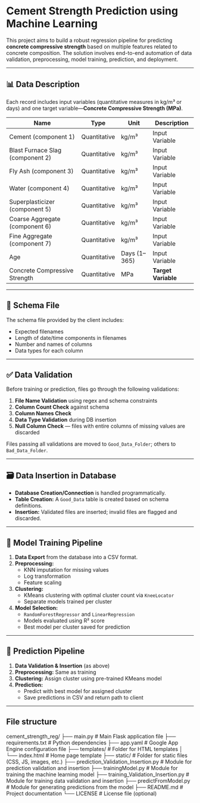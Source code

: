 # Cement Strength Prediction using Machine Learning

This project aims to build a robust regression pipeline for predicting **concrete compressive strength** based on multiple features related to concrete composition. The solution involves end-to-end automation of data validation, preprocessing, model training, prediction, and deployment.

---

## 📊 Data Description

Each record includes input variables (quantitative measures in kg/m³ or days) and one target variable—**Concrete Compressive Strength (MPa)**.

| Name | Type | Unit | Description |
|------|------|------|-------------|
| Cement (component 1) | Quantitative | kg/m³ | Input Variable |
| Blast Furnace Slag (component 2) | Quantitative | kg/m³ | Input Variable |
| Fly Ash (component 3) | Quantitative | kg/m³ | Input Variable |
| Water (component 4) | Quantitative | kg/m³ | Input Variable |
| Superplasticizer (component 5) | Quantitative | kg/m³ | Input Variable |
| Coarse Aggregate (component 6) | Quantitative | kg/m³ | Input Variable |
| Fine Aggregate (component 7) | Quantitative | kg/m³ | Input Variable |
| Age | Quantitative | Days (1–365) | Input Variable |
| Concrete Compressive Strength | Quantitative | MPa | **Target Variable** |

---

## 📁 Schema File

The schema file provided by the client includes:
- Expected filenames
- Length of date/time components in filenames
- Number and names of columns
- Data types for each column

---

## ✅ Data Validation

Before training or prediction, files go through the following validations:
1. **File Name Validation** using regex and schema constraints
2. **Column Count Check** against schema
3. **Column Names Check**
4. **Data Type Validation** during DB insertion
5. **Null Column Check** — files with entire columns of missing values are discarded

Files passing all validations are moved to `Good_Data_Folder`; others to `Bad_Data_Folder`.

---

## 🗃️ Data Insertion in Database

- **Database Creation/Connection** is handled programmatically.
- **Table Creation:** A `Good_Data` table is created based on schema definitions.
- **Insertion:** Validated files are inserted; invalid files are flagged and discarded.

---

## 🤖 Model Training Pipeline

1. **Data Export** from the database into a CSV format.
2. **Preprocessing:**
   - KNN imputation for missing values
   - Log transformation
   - Feature scaling
3. **Clustering:**
   - KMeans clustering with optimal cluster count via `KneeLocator`
   - Separate models trained per cluster
4. **Model Selection:**
   - `RandomForestRegressor` and `LinearRegression`
   - Models evaluated using R² score
   - Best model per cluster saved for prediction

---

## 🔮 Prediction Pipeline

1. **Data Validation & Insertion** (as above)
2. **Preprocessing:** Same as training
3. **Clustering:** Assign cluster using pre-trained KMeans model
4. **Prediction:**
   - Predict with best model for assigned cluster
   - Save predictions in CSV and return path to client

---
## File structure 
cement_strength_reg/
├── main.py                          # Main Flask application file
├── requirements.txt                 # Python dependencies
├── app.yaml                         # Google App Engine configuration file
├── templates/                       # Folder for HTML templates
│   └── index.html                   # Home page template
├── static/                          # Folder for static files (CSS, JS, images, etc.)
├── prediction_Validation_Insertion.py  # Module for prediction validation and insertion
├── trainingModel.py                 # Module for training the machine learning model
├── training_Validation_Insertion.py # Module for training data validation and insertion
├── predictFromModel.py              # Module for generating predictions from the model
├── README.md                        # Project documentation
└── LICENSE                          # License file (optional)

